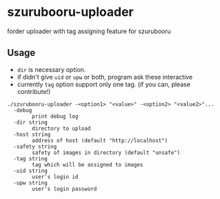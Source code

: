 # szurubooru-uploader
forder uploader with tag assigning feature for szurubooru

## Usage
- `dir` is necessary option.
- if didn't give `uid` or `upw` or both, program ask these interactive
- currently `tag` option support only one tag. (if you can, please contribute!)

```
./szurubooru-uploader -<option1> "<value>" -<option2> "<value2>"...
  -debug
        print debug log
  -dir string
        directory to upload
  -host string
        address of host (default "http://localhost")
  -safety string
        safety of images in directory (default "unsafe")
  -tag string
        tag which will be assigned to images
  -uid string
        user's login id
  -upw string
        user's login password
```
